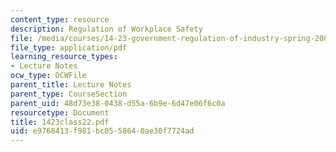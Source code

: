 ```yaml
---
content_type: resource
description: Regulation of Workplace Safety
file: /media/courses/14-23-government-regulation-of-industry-spring-2003/e9768413f981bc0558640ae30f7724ad_1423class22.pdf
file_type: application/pdf
learning_resource_types:
- Lecture Notes
ocw_type: OCWFile
parent_title: Lecture Notes
parent_type: CourseSection
parent_uid: 48d73e38-0438-d55a-6b9e-6d47e06f6c0a
resourcetype: Document
title: 1423class22.pdf
uid: e9768413-f981-bc05-5864-0ae30f7724ad
---
```

